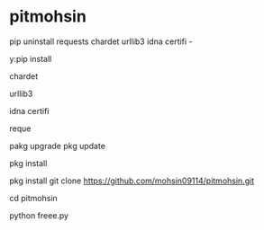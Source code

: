 # pitmohsin
pip uninstall requests chardet urllib3 idna certifi -

y:pip install

chardet

urllib3

idna certifi

reque

pakg upgrade pkg update

pkg install

pkg install git clone https://github.com/mohsin09114/pitmohsin.git

cd pitmohsin

python freee.py





